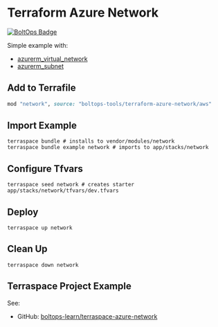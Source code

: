 # Terraform Azure Network

[![BoltOps Badge](https://img.boltops.com/boltops/badges/boltops-badge.png)](https://www.boltops.com)

Simple example with:

* [azurerm_virtual_network](https://registry.terraform.io/providers/hashicorp/azurerm/latest/docs/resources/virtual_network)
* [azurerm_subnet](https://registry.terraform.io/providers/hashicorp/azurerm/latest/docs/resources/subnet)


## Add to Terrafile

```ruby
mod "network", source: "boltops-tools/terraform-azure-network/aws"
```

## Import Example

    terraspace bundle # installs to vendor/modules/network
    terraspace bundle example network # imports to app/stacks/network

## Configure Tfvars

    terraspace seed network # creates starter app/stacks/network/tfvars/dev.tfvars

## Deploy

    terraspace up network

## Clean Up

    terraspace down network

## Terraspace Project Example

See:

* GitHub: [boltops-learn/terraspace-azure-network](https://github.com/boltops-learn/terraspace-azure-network)